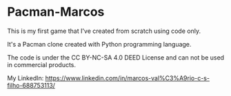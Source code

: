 # Pacman-Marcos

This is my first game that I've created from scratch using code only.

It's a Pacman clone created with Python programming language.

The code is under the CC BY-NC-SA 4.0 DEED License and can not be used in commercial products.

My LinkedIn: https://www.linkedin.com/in/marcos-val%C3%A9rio-c-s-filho-688753113/
